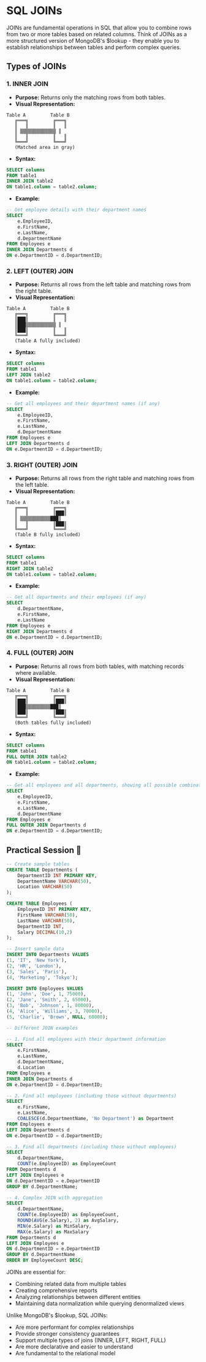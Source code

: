 # SQL JOINs

JOINs are fundamental operations in SQL that allow you to combine rows from two or more tables based on related columns. Think of JOINs as a more structured version of MongoDB's $lookup - they enable you to establish relationships between tables and perform complex queries.

## Types of JOINs

### 1. INNER JOIN

* **Purpose:** Returns only the matching rows from both tables.
* **Visual Representation:**
```
Table A         Table B
   ╔═══╗         ╔═══╗
   ║   ║         ║   ║
   ║ ▒▒▒▒▒▒▒▒▒▒▒▒▒ ║
   ║   ║         ║   ║
   ╚═══╝         ╚═══╝
   (Matched area in gray)
```
* **Syntax:**
```sql
SELECT columns
FROM table1
INNER JOIN table2
ON table1.column = table2.column;
```
* **Example:**
```sql
-- Get employee details with their department names
SELECT 
    e.EmployeeID,
    e.FirstName,
    e.LastName,
    d.DepartmentName
FROM Employees e
INNER JOIN Departments d
ON e.DepartmentID = d.DepartmentID;
```

### 2. LEFT (OUTER) JOIN

* **Purpose:** Returns all rows from the left table and matching rows from the right table.
* **Visual Representation:**
```
Table A         Table B
   ╔═══╗         ╔═══╗
   ║███║         ║   ║
   ║███▒▒▒▒▒▒▒▒▒▒▒ ║
   ║███║         ║   ║
   ╚═══╝         ╚═══╝
   (Table A fully included)
```
* **Syntax:**
```sql
SELECT columns
FROM table1
LEFT JOIN table2
ON table1.column = table2.column;
```
* **Example:**
```sql
-- Get all employees and their department names (if any)
SELECT 
    e.EmployeeID,
    e.FirstName,
    e.LastName,
    d.DepartmentName
FROM Employees e
LEFT JOIN Departments d
ON e.DepartmentID = d.DepartmentID;
```

### 3. RIGHT (OUTER) JOIN

* **Purpose:** Returns all rows from the right table and matching rows from the left table.
* **Visual Representation:**
```
Table A         Table B
   ╔═══╗         ╔═══╗
   ║   ║         ║███║
   ║ ▒▒▒▒▒▒▒▒▒▒▒███║
   ║   ║         ║███║
   ╚═══╝         ╚═══╝
   (Table B fully included)
```
* **Syntax:**
```sql
SELECT columns
FROM table1
RIGHT JOIN table2
ON table1.column = table2.column;
```
* **Example:**
```sql
-- Get all departments and their employees (if any)
SELECT 
    d.DepartmentName,
    e.FirstName,
    e.LastName
FROM Employees e
RIGHT JOIN Departments d
ON e.DepartmentID = d.DepartmentID;
```

### 4. FULL (OUTER) JOIN

* **Purpose:** Returns all rows from both tables, with matching records where available.
* **Visual Representation:**
```
Table A         Table B
   ╔═══╗         ╔═══╗
   ║███║         ║███║
   ║███▒▒▒▒▒▒▒▒▒███║
   ║███║         ║███║
   ╚═══╝         ╚═══╝
   (Both tables fully included)
```
* **Syntax:**
```sql
SELECT columns
FROM table1
FULL OUTER JOIN table2
ON table1.column = table2.column;
```
* **Example:**
```sql
-- Get all employees and all departments, showing all possible combinations
SELECT 
    e.EmployeeID,
    e.FirstName,
    e.LastName,
    d.DepartmentName
FROM Employees e
FULL OUTER JOIN Departments d
ON e.DepartmentID = d.DepartmentID;
```

## Practical Session 🔴

```sql
-- Create sample tables
CREATE TABLE Departments (
    DepartmentID INT PRIMARY KEY,
    DepartmentName VARCHAR(50),
    Location VARCHAR(50)
);

CREATE TABLE Employees (
    EmployeeID INT PRIMARY KEY,
    FirstName VARCHAR(50),
    LastName VARCHAR(50),
    DepartmentID INT,
    Salary DECIMAL(10,2)
);

-- Insert sample data
INSERT INTO Departments VALUES
(1, 'IT', 'New York'),
(2, 'HR', 'London'),
(3, 'Sales', 'Paris'),
(4, 'Marketing', 'Tokyo');

INSERT INTO Employees VALUES
(1, 'John', 'Doe', 1, 75000),
(2, 'Jane', 'Smith', 2, 65000),
(3, 'Bob', 'Johnson', 1, 80000),
(4, 'Alice', 'Williams', 3, 70000),
(5, 'Charlie', 'Brown', NULL, 60000);

-- Different JOIN examples

-- 1. Find all employees with their department information
SELECT 
    e.FirstName,
    e.LastName,
    d.DepartmentName,
    d.Location
FROM Employees e
INNER JOIN Departments d
ON e.DepartmentID = d.DepartmentID;

-- 2. Find all employees (including those without departments)
SELECT 
    e.FirstName,
    e.LastName,
    COALESCE(d.DepartmentName, 'No Department') as Department
FROM Employees e
LEFT JOIN Departments d
ON e.DepartmentID = d.DepartmentID;

-- 3. Find all departments (including those without employees)
SELECT 
    d.DepartmentName,
    COUNT(e.EmployeeID) as EmployeeCount
FROM Departments d
LEFT JOIN Employees e
ON d.DepartmentID = e.DepartmentID
GROUP BY d.DepartmentName;

-- 4. Complex JOIN with aggregation
SELECT 
    d.DepartmentName,
    COUNT(e.EmployeeID) as EmployeeCount,
    ROUND(AVG(e.Salary), 2) as AvgSalary,
    MIN(e.Salary) as MinSalary,
    MAX(e.Salary) as MaxSalary
FROM Departments d
LEFT JOIN Employees e
ON d.DepartmentID = e.DepartmentID
GROUP BY d.DepartmentName
ORDER BY EmployeeCount DESC;
```

JOINs are essential for:
- Combining related data from multiple tables
- Creating comprehensive reports
- Analyzing relationships between different entities
- Maintaining data normalization while querying denormalized views

Unlike MongoDB's $lookup, SQL JOINs:
- Are more performant for complex relationships
- Provide stronger consistency guarantees
- Support multiple types of joins (INNER, LEFT, RIGHT, FULL)
- Are more declarative and easier to understand
- Are fundamental to the relational model